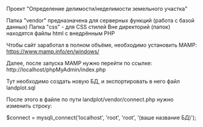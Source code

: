 Проект "Определение делимости/неделимости земельного участка"

Папка "vendor" предназначена для серверных функций (работа с базой данных)
Папка "css" - для CSS стилей
Вне директорий (папок) находятся файлы html с внедрённым PHP

Чтобы сайт заработал в полном объёме, необходимо установить MAMP: 
https://www.mamp.info/en/windows/

Далее, после запуска MAMP нужно перейти по ссылке:
http://localhost/phpMyAdmin/index.php

Тут необходимо создать новую БД, и экспортировать в него файл landplot.sql

После этого в файле по пути landplot/vendor/connect.php нужно изменить строку:

$connect = mysqli_connect('localhost', 'root', 'root', '(ваше название БД)');